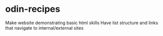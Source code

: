 # odin-recipes
Make website demonstrating basic html skills
Have list structure and links that navigate to internal/external sites